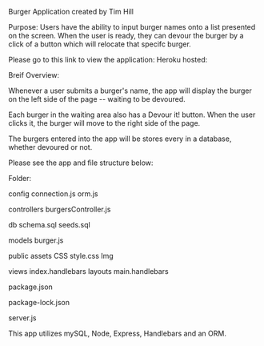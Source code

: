 Burger Application created by Tim Hill

Purpose:
Users have the ability to input burger names onto a list presented on the screen. When the user is ready, they can devour the burger by a click of a button which will relocate that specifc burger.

Please go to this link to view the application: Heroku hosted: 

Breif Overview:

  Whenever a user submits a burger's name, the app will display the burger on the left side of the page -- waiting to be   devoured.

   Each burger in the waiting area also has a Devour it! button. When the user clicks it, the burger will move to the right side of the page.

  The burgers entered into the app will be stores every in a database, whether devoured or not.

Please see the app and file structure below:

Folder:

config
  connection.js
  orm.js

controllers
  burgersController.js

db
  schema.sql
  seeds.sql
 
models
  burger.js
 
public
  assets
    CSS
      style.css
    Img
 
views
  index.handlebars
  layouts
    main.handlebars

package.json

package-lock.json

server.js

This app utilizes mySQL, Node, Express, Handlebars and an ORM. 



